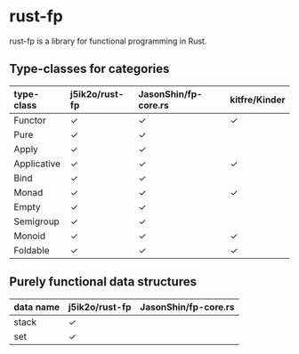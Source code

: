 # rust-fp

rust-fp is a library for functional programming in Rust.

## Type-classes for categories

|type-class|j5ik2o/rust-fp|JasonShin/fp-core.rs|kitfre/Kinder|
|:---------|:------|:------|:------|
|Functor|✓|✓|✓|
|Pure|✓|✓||
|Apply|✓|✓||
|Applicative|✓|✓|✓|
|Bind|✓|✓||
|Monad|✓|✓|✓|
|Empty|✓|✓||
|Semigroup|✓|✓||
|Monoid|✓|✓|✓|
|Foldable|✓|✓|✓|


## Purely functional data structures

|data name|j5ik2o/rust-fp|JasonShin/fp-core.rs|
|:-----------|:------|:---|
|stack|✓||
|set|✓||
